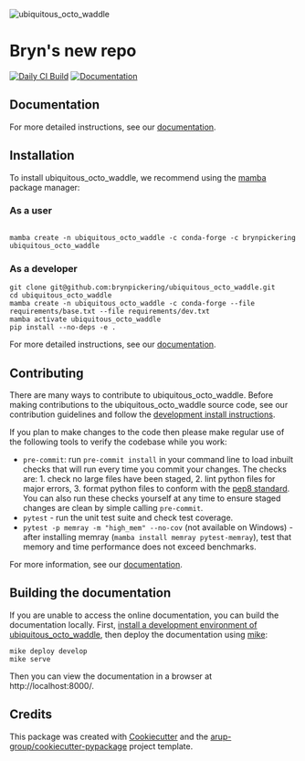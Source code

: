 <!--- the "--8<--" html comments define what part of the README to add to the index page of the documentation -->
<!--- --8<-- [start:docs] -->
![ubiquitous_octo_waddle](resources/logos/title.png)

# Bryn's new repo

[![Daily CI Build](https://github.com/brynpickering/ubiquitous_octo_waddle/actions/workflows/daily-scheduled-ci.yml/badge.svg)](https://github.com/brynpickering/ubiquitous_octo_waddle/actions/workflows/daily-scheduled-ci.yml)
[![Documentation](https://github.com/brynpickering/ubiquitous_octo_waddle/actions/workflows/pages/pages-build-deployment/badge.svg?branch=gh-pages)](https://brynpickering.github.io/ubiquitous_octo_waddle)

<!--- --8<-- [end:docs] -->

## Documentation

For more detailed instructions, see our [documentation](https://brynpickering.github.io/ubiquitous_octo_waddle/latest).

## Installation

To install ubiquitous_octo_waddle, we recommend using the [mamba](https://mamba.readthedocs.io/en/latest/index.html) package manager:

### As a user
<!--- --8<-- [start:docs-install-user] -->


``` shell

mamba create -n ubiquitous_octo_waddle -c conda-forge -c brynpickering ubiquitous_octo_waddle

```
<!--- --8<-- [end:docs-install-user] -->

### As a developer
<!--- --8<-- [start:docs-install-dev] -->
``` shell
git clone git@github.com:brynpickering/ubiquitous_octo_waddle.git
cd ubiquitous_octo_waddle
mamba create -n ubiquitous_octo_waddle -c conda-forge --file requirements/base.txt --file requirements/dev.txt
mamba activate ubiquitous_octo_waddle
pip install --no-deps -e .
```
<!--- --8<-- [end:docs-install-dev] -->
For more detailed instructions, see our [documentation](https://brynpickering.github.io/ubiquitous_octo_waddle/latest/installation/).

## Contributing

There are many ways to contribute to ubiquitous_octo_waddle.
Before making contributions to the ubiquitous_octo_waddle source code, see our contribution guidelines and follow the [development install instructions](#as-a-developer).

If you plan to make changes to the code then please make regular use of the following tools to verify the codebase while you work:

- `pre-commit`: run `pre-commit install` in your command line to load inbuilt checks that will run every time you commit your changes.
The checks are: 1. check no large files have been staged, 2. lint python files for major errors, 3. format python files to conform with the [pep8 standard](https://peps.python.org/pep-0008/).
You can also run these checks yourself at any time to ensure staged changes are clean by simple calling `pre-commit`.
- `pytest` - run the unit test suite and check test coverage.
- `pytest -p memray -m "high_mem" --no-cov` (not available on Windows) - after installing memray (`mamba install memray pytest-memray`), test that memory and time performance does not exceed benchmarks.

For more information, see our [documentation](https://brynpickering.github.io/ubiquitous_octo_waddle/latest/contributing/).

## Building the documentation

If you are unable to access the online documentation, you can build the documentation locally.
First, [install a development environment of ubiquitous_octo_waddle](https://brynpickering.github.io/ubiquitous_octo_waddle/latest/contributing/coding/), then deploy the documentation using [mike](https://github.com/jimporter/mike):

```
mike deploy develop
mike serve
```

Then you can view the documentation in a browser at http://localhost:8000/.


## Credits

This package was created with [Cookiecutter](https://github.com/audreyr/cookiecutter) and the [arup-group/cookiecutter-pypackage](https://github.com/arup-group/cookiecutter-pypackage) project template.